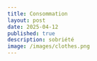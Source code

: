 ```yaml
---
title: Consommation
layout: post
date: 2025-04-12
published: true
description: sobriété
image: /images/clothes.png
---
```

